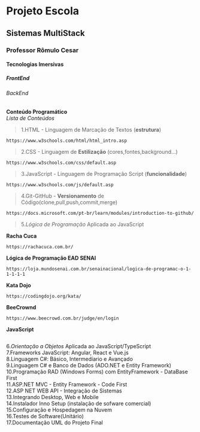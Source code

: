 <h1> Projeto Escola </h1>
<H2> Sistemas MultiStack</h2>
<h3> Professor Rômulo Cesar</h3>
<h4> Tecnologias Imersivas</h4>
<h5> FrontEnd</h5>
<h6>BackEnd</h6>

**Conteúdo Programático**<br>
*Lista de Conteúdos*

>1.HTML - Linguagem de Marcação de Textos (**estrutura**)<br>

```
https://www.w3schools.com/html/html_intro.asp
```

>2.CSS -  Linguagem de **Estilização** (cores,fontes,background...)<br>

```
https://www.w3schools.com/css/default.asp
```

>3.JavaScript - Linguagem de Programação Script (**funcionalidade**)<br>

```
https://www.w3schools.com/js/default.asp
```

>4.Git-GitHub - **Versionamento** de Código(clone,pull,push,commit,merge)<br>
```
https://docs.microsoft.com/pt-br/learn/modules/introduction-to-github/
```

>5.*Lógica de Programação* Aplicada ao JavaScript<br>

**Racha Cuca**
```
https://rachacuca.com.br/
```
**Lógica de Programação EAD SENAI**

```
https://loja.mundosenai.com.br/senainacional/logica-de-programac-o-1-1-1-1-1
```

**Kata Dojo**

```
https://codingdojo.org/kata/
```

**BeeCrownd**

```
https://www.beecrowd.com.br/judge/en/login
```
**JavaScript**

```

```

6.*Orientação a Objetos* Aplicada ao JavaScript/TypeScript<br>
7.Frameworks JavaScript: Angular, React e Vue.js<br>
8.Linguagem C#: Básico, Intermedíario e Avançado<br>
9.Linguagem C# e Banco de Dados (ADO.NET e Entity Framework)<br>
10.Programação RAD (Windows Forms) com EntityFramework - DataBase First<br>
11.ASP.NET MVC - Entity Framework - Code First<br>
12.ASP NET WEB API - Integração de Sistemas<br>
13.Integrando  Desktop, Web e Mobile<br>
14.Instalador Inno Setup (instalação de sofware comercial)<br>
15.Configuração e Hospedagem na Nuvem<br>
16.Testes de Software(Unitário)<br>
17.Documentação UML do Projeto Final<br>
